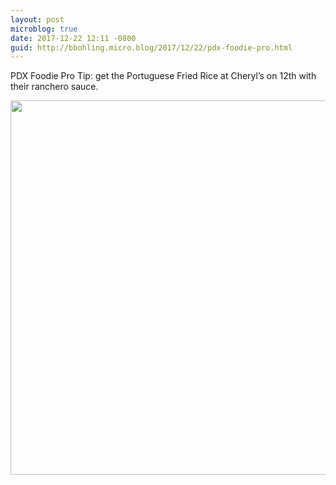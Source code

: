 ```yaml
---
layout: post
microblog: true
date: 2017-12-22 12:11 -0800
guid: http://bbohling.micro.blog/2017/12/22/pdx-foodie-pro.html
---
```

PDX Foodie Pro Tip: get the Portuguese Fried Rice at Cheryl’s on 12th with their ranchero sauce.

<img src="http://micro.brandonbohling.com/uploads/2017/af3ffcdaf2.jpg" width="600" height="599" />
